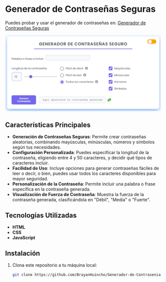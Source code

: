 # Generador de Contraseñas Seguras

Puedes probar y usar el generador de contraseñas en: [Generador de Contraseñas Seguras](https://brayanhuincho.github.io/Generador-de-Contrasenias-Seguras/)

<p align="center">
  <a href="https://brayanhuincho.github.io/Generador-de-Contrasenias-Seguras/">
    <img src="foto.jpg" alt="Captura del Generador de Contraseñas" width="600">
  </a>
</p>

## Características Principales

- **Generación de Contraseñas Seguras**: Permite crear contraseñas aleatorias, combinando mayúsculas, minúsculas, números y símbolos según tus necesidades.
- **Configuración Personalizada**: Puedes especificar la longitud de la contraseña, eligiendo entre 4 y 50 caracteres, y decidir qué tipos de caracteres incluir.
- **Facilidad de Uso**: Incluye opciones para generar contraseñas fáciles de leer o decir, o bien, puedes usar todos los caracteres disponibles para mayor seguridad.
- **Personalización de la Contraseña**: Permite incluir una palabra o frase específica en la contraseña generada.
- **Visualización de Fuerza de Contraseña**: Muestra la fuerza de la contraseña generada, clasificándola en "Débil", "Media" o "Fuerte".

## Tecnologías Utilizadas

  - **HTML**
  - **CSS**
  - **JavaScript**

## Instalación

1. Clona este repositorio a tu máquina local:
   ```bash
   git clone https://github.com/BrayanHuincho/Generador-de-Contrasenias-Seguras.git

